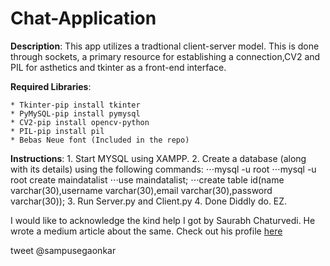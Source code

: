 # Chat-Application
 **Description**: This app utilizes a tradtional client-server model. This is done through sockets, a primary resource for establishing a                     connection,CV2 and PIL for asthetics and tkinter as a front-end interface.  <br/>
  
  **Required Libraries**:     
  
    * Tkinter-pip install tkinter 
    * PyMySQL-pip install pymysql 
    * CV2-pip install opencv-python 
    * PIL-pip install pil 
    * Bebas Neue font (Included in the repo)
                     
  **Instructions**: 
                1. Start MYSQL using XAMPP. 
                2. Create a database (along with its details) using the following commands: 
                   ⋅⋅⋅mysql -u root 
                   ⋅⋅⋅mysql -u root create maindatalist 
                   ⋅⋅⋅use maindatalist; 
                   ⋅⋅⋅create table id(name varchar(30),username varchar(30),email varchar(30),password varchar(30)); 
                3. Run Server.py and Client.py 
                4. Done Diddly do. EZ. 
                
  I would like to acknowledge the kind help I got by Saurabh Chaturvedi. He wrote a medium article about the same. 
  Check out his profile [here](https://medium.com/@arichduvet)
                        
  tweet @sampusegaonkar 
                     
